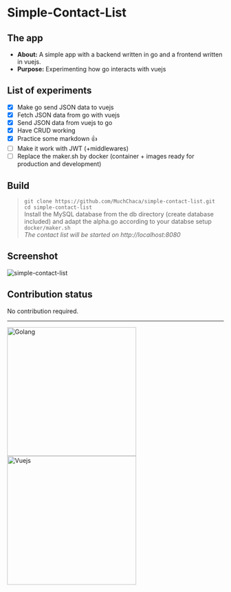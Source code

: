 # Simple-Contact-List
## The app
* **About:** A simple app with a backend written in go and a frontend written in vuejs.
* **Purpose:** Experimenting how go interacts with vuejs

## List of experiments
- [x] Make go send JSON data to vuejs
- [x] Fetch JSON data from go with vuejs
- [x] Send JSON data from vuejs to go
- [x] Have CRUD working
- [x] Practice some markdown :+1:
- [ ] Make it work with JWT (+middlewares)
- [ ] Replace the maker.sh by docker (container + images ready for production and development)

## Build
> ``git clone https://github.com/MuchChaca/simple-contact-list.git``  
> ``cd simple-contact-list``  
> Install the MySQL database from the db directory (create database included) and adapt the alpha.go according to your databse setup  
> ``docker/maker.sh``  
> *The contact list will be started on http://localhost:8080*  

## Screenshot
![simple-contact-list](https://image.ibb.co/cbnhNb/simple_contact_list_screen.png)  

## Contribution status
No contribution required. 

-----------------------------

<img src="https://upload.wikimedia.org/wikipedia/commons/4/44/Gophercolor.jpg" alt="Golang" width="300px"/><img src="https://upload.wikimedia.org/wikipedia/commons/thumb/5/53/Vue.js_Logo.svg/1000px-Vue.js_Logo.svg.png" alt="Vuejs" width="300px"/>
